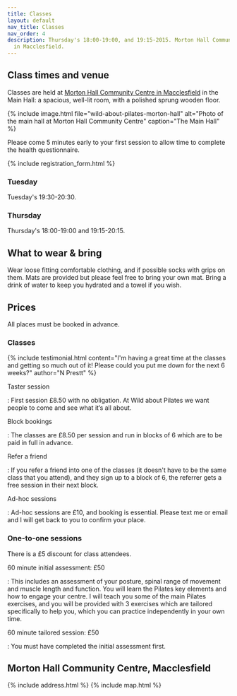 ```yaml
---
title: Classes
layout: default
nav_title: Classes
nav_order: 4
description: Thursday's 18:00-19:00, and 19:15-2015. Morton Hall Community Centre
  in Macclesfield.
---
```


## Class times and venue

Classes are held at [Morton Hall Community Centre in Macclesfield](#morton-hall-community-centre-macclesfield) in the Main Hall: a spacious, well-lit room, with a polished sprung wooden floor.

{% include image.html
    file="wild-about-pilates-morton-hall"
    alt="Photo of the main hall at Morton Hall Community Centre"
    caption="The Main Hall"
%}

Please come 5 minutes early to your first session to allow time to complete the health questionnaire.

{% include registration_form.html %}

### Tuesday

Tuesday's <time>19:30</time>-<time>20:30</time>.

### Thursday

Thursday's <time>18:00</time>-<time>19:00</time> and <time>19:15</time>-<time>20:15</time>.

## What to wear & bring

Wear loose fitting comfortable clothing, and if possible socks with grips on them. Mats are provided but please feel free to bring your own mat. Bring a drink of water to keep you hydrated and a towel if you wish.

## Prices

All places must be booked in advance.

### Classes

{% include testimonial.html
    content="I'm having a great time at the classes and getting so much out of it!  Please could you put me down for the next 6 weeks?"
    author="N Prestt" %}

Taster session

: First session £8.50 with no obligation. At Wild about Pilates we want people to come and see what it’s all about.

Block bookings

: The classes are £8.50 per session and run in blocks of 6 which are to be paid in full in advance.

Refer a friend

: If you refer a friend into one of the classes (it doesn't have to be the same class that you attend), and they sign up to a block of 6, the referrer gets a free session in their next block.

Ad-hoc sessions

: Ad-hoc sessions are £10, and booking is essential. Please text me or email and I will get back to you to confirm your place.

### One-to-one sessions

There is a £5 discount for class attendees.

60 minute initial assessment: £50

: This includes an assessment of your posture, spinal range of movement and muscle length and function. You will learn the Pilates key elements and how to engage your centre. I will teach you some of the main Pilates exercises, and you will be provided with 3 exercises which are tailored specifically to help you, which you can practice independently in your own time.

60 minute tailored session: £50

: You must have completed the initial assessment first.

## Morton Hall Community Centre, Macclesfield

{% include address.html %}
{% include map.html %}
